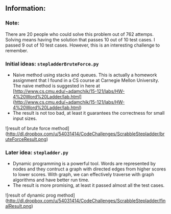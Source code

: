 Information:
------------

### Note:
There are 20 people who could solve this problem out of 762 attemps.
Solving means having the solution that passes 10 out of 10 test cases.
I passed 9 out of 10 test cases. However, this is an interesting challenge to remember.

### Initial ideas: `stepladderBruteForce.py`
*   Naive method using stacks and queues. This is actually a homework assignment that I found in a CS course at Carnegie Mellon University. The naive method is suggested in here at [http://www.cs.cmu.edu/~adamchik/15-121/labs/HW-4%20Word%20Ladder/lab.html] (http://www.cs.cmu.edu/~adamchik/15-121/labs/HW-4%20Word%20Ladder/lab.html)
*   The result is not too bad, at least it guarantees the correctness for small input sizes.

![result of brute force method] (http://dl.dropbox.com/u/54031414/CodeChallenges/ScrabbleStepladder/bruteForceResult.png)

### Later idea: `stepladder.py`
*   Dynamic programming is a powerful tool. Words are represented by nodes and they contruct a graph with directed edges from higher scores to lower scores. With graph, we can effectively traverse with graph algorithms and have better run time.
*   The result is more promising, at least it passed almost all the test cases. 

![result of dynamic prog method] (http://dl.dropbox.com/u/54031414/CodeChallenges/ScrabbleStepladder/finalResult.png)

